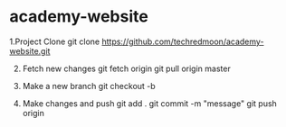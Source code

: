 # academy-website

1.Project Clone
git clone https://github.com/techredmoon/academy-website.git

2. Fetch new changes
git fetch origin
git pull origin master

3. Make a new branch
git checkout -b <branch name>

4. Make changes and push
git add .
git commit -m "message"
git push origin <branch name>
  


